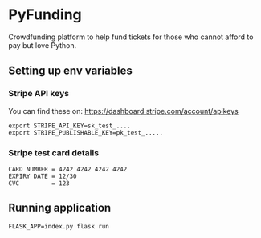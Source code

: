 # PyFunding

Crowdfunding platform to help fund tickets for those who cannot afford to pay but love Python.

## Setting up env variables

### Stripe API keys

You can find these on: https://dashboard.stripe.com/account/apikeys

```
export STRIPE_API_KEY=sk_test_....
export STRIPE_PUBLISHABLE_KEY=pk_test_.....
```

### Stripe test card details

```
CARD NUMBER = 4242 4242 4242 4242
EXPIRY DATE = 12/30
CVC         = 123
```

## Running application

```
FLASK_APP=index.py flask run
```
